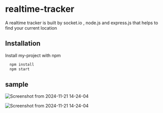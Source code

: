# realtime-tracker
A realtime tracker is built by socket.io , node.js  and express.js that helps to find your current location

## Installation
Install my-project with npm 

```bash
  npm install 
  npm start
```

## sample

![Screenshot from 2024-11-21 14-24-04](https://github.com/user-attachments/assets/08d95723-83aa-4606-b7cd-5bb35e60f36b)



![Screenshot from 2024-11-21 14-24-04](https://github.com/user-attachments/assets/570ae019-d356-444d-8f82-8a66f2428dce)


